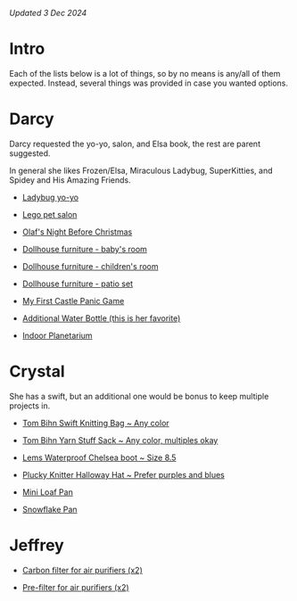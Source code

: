 *Updated 3 Dec 2024*
# Intro
Each of the lists below is a lot of things, so by no means is any/all of them expected.
Instead, several things was provided in case you wanted options.

# Darcy
Darcy requested the yo-yo, salon, and Elsa book,
the rest are parent suggested.

In general she likes Frozen/Elsa, Miraculous Ladybug, SuperKitties, and Spidey and His Amazing Friends.

- [Ladybug yo-yo](https://www.amazon.com/Spirit-Halloween-Miraculous-Ladybug-Accessories/dp/B0DBV3848X/ref=asc_df_B0DBV3848X?mcid=22dc1d0d1faa39c0a847a581133a7ee2&tag=hyprod-20&linkCode=df0&hvadid=708144672471&hvpos=&hvnetw=g&hvrand=2663975701386687048&hvpone=&hvptwo=&hvqmt=&hvdev=m&hvdvcmdl=&hvlocint=&hvlocphy=9026633&hvtargid=pla-2420230108957&psc=1)

- [Lego pet salon](https://www.amazon.com/LEGO-42635-Friends-Mobiler-Hundesalon/dp/B0CWH15G2W)

- [Olaf's Night Before Christmas](https://www.amazon.com/gp/aw/d/1484724682/ref=tmm_hrd_swatch_0?ie=UTF8&dib_tag=se&dib=eyJ2IjoiMSJ9.3mS7MifxJOBcLCXqc4-Yjouo9ZzJ69rhRCspFyZzsyU2rN1EdF8bqTK0tkMLBHV0mAElTpJmAYbro4qQX2R9zP9e8TJjFCDN2KMTldBWCFjjaK0t0cvMAm32-VJMkW9yQSQQ2zo3UytZX43Dox-6nnM41IFtV7z0Gqer7lMgdGnJ3D8HAvhYsosFbT5buRNZhsNaDZIAj-vs3lBzgRAjvA.NgoaDXjQnjJT7lmsHivBzV3ZXD7cvrencgJR_4ukRUA&qid=1733279410&sr=8-59)

- [Dollhouse furniture - baby's room](https://www.amazon.com/dp/B007827L6Y/?tag=thewire06-20&linkCode=xm2&ascsubtag=F0401HZTZD8FZF3HSNER6VPV0QM98)

- [Dollhouse furniture - children's room](https://www.amazon.com/dp/B00712NSTA/?tag=thewire06-20&linkCode=xm2&ascsubtag=F0401HZTZDBWKMX39F4J8205N37C0)

- [Dollhouse furniture - patio set](https://www.amazon.com/Hape-Wooden-House-Furniture-Accessories/dp/B00CCJAWQ4/ref=mp_s_a_1_19?crid=1U03PM0JIYAND&dib=eyJ2IjoiMSJ9.4NB0HbP8QRnhGxe2dSibWlfN6g2e2WtAf4_DlQ4gBn-md-SiyCqReUIDItwfHb-GIkjD7yhIhJFHsucngTj05NSIhPPquK1L9u8P5RA4Bn9IiXaqdWU0GI9qLdp9BDWS8Bxlb0vsPtCm1FFpUAP9XqnqzGf2PWiybKh66cyHNNQNYAzJApe4f3X430jvOre19iPNEtFWTK7UNf0rXGO4QQ.YfyLrCoEwhoDDhxzCN4XIqZTILg2KSNoP9tNMuZuo68&dib_tag=se&keywords=hape+dollhouse&qid=1733280097&sprefix=hape+dollhouse%2Caps%2C170&sr=8-19)

- [My First Castle Panic Game](https://www.amazon.com/dp/B07KMLHPMK/?tag=thewire06-20&linkCode=xm2&ascsubtag=F0401J02AQMCSBDHTHPBSTY976989)

- [Additional Water Bottle (this is her favorite)](https://www.potterybarnkids.com/products/mackenzie-disney-frozen-enchanted-forest-water-bottle/?position=0)

- [Indoor Planetarium](https://dark-skys.com/collections/projectors/products/ds-fx-zoom-home-planetarium?variant=50306257584437)


# Crystal
She has a swift, but an additional one would be bonus to keep multiple projects in.

- [Tom Bihn Swift Knitting Bag ~ Any color](https://www.tombihn.com/products/swift)
- [Tom Bihn Yarn Stuff Sack ~ Any color, multiples okay](https://www.tombihn.com/products/yarn-stuff-sack)

- [Lems Waterproof Chelsea boot ~ Size 8.5](https://www.lemsshoes.com/products/womens-chelsea-boot-waterproof)

- [Plucky Knitter Halloway Hat ~ Prefer purples and blues](https://thepluckyknitter.com/collections/holloway-hat-qsk)

- [Mini Loaf Pan](https://shop.kingarthurbaking.com/items/king-arthur-mini-loaf-pan)

- [Snowflake Pan](https://shop.kingarthurbaking.com/items/Snowflake-Pan)

# Jeffrey
- [Carbon filter for air purifiers (x2)](https://www.iqair.com/us/products/replacement-filters/v5-cell-f)

- [Pre-filter for air purifiers (x2)](https://www.iqair.com/us/products/replacement-filters/premax-pre-filter-f8-f1)
